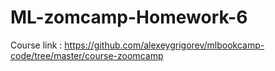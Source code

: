# ML-zomcamp-Homework-6

Course link : https://github.com/alexeygrigorev/mlbookcamp-code/tree/master/course-zoomcamp
